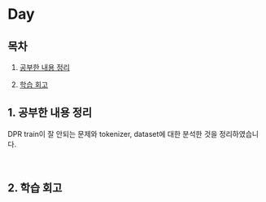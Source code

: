 <!--
구조
*
    *
        * <br>
            &nbsp; - &nbsp; <br>
                &nbsp;&nbsp;&nbsp;&nbsp; ‣ &nbsp; <br>
                    &nbsp;&nbsp;&nbsp;&nbsp;&nbsp;&nbsp;&nbsp;&nbsp; * &nbsp; <br>
-->

# Day 

## 목차 

1. [공부한 내용 정리](#1-공부한-내용-정리)

2. [학습 회고](#2-학습-회고)

## 1. 공부한 내용 정리

DPR train이 잘 안되는 문제와 tokenizer, dataset에 대한 분석한 것을 정리하였습니다.

<br>


## 2. 학습 회고

<br>